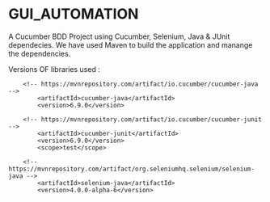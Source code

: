 # GUI_AUTOMATION
A Cucumber BDD Project using Cucumber, Selenium, Java & JUnit dependecies.
We have used Maven to build the application and manange the dependencies.

Versions OF libraries used : 


   		<!-- https://mvnrepository.com/artifact/io.cucumber/cucumber-java -->
		    <artifactId>cucumber-java</artifactId>
		    <version>6.9.0</version>

		<!-- https://mvnrepository.com/artifact/io.cucumber/cucumber-junit -->
		    <artifactId>cucumber-junit</artifactId>
		    <version>6.9.0</version>
		    <scope>test</scope>
		
		<!-- https://mvnrepository.com/artifact/org.seleniumhq.selenium/selenium-java -->
		    <artifactId>selenium-java</artifactId>
		    <version>4.0.0-alpha-6</version>
